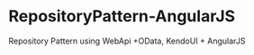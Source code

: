 RepositoryPattern-AngularJS
===========================

Repository Pattern using WebApi +OData, KendoUI + AngularJS

